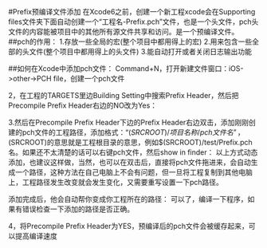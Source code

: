 #Prefix预编译文件添加
   在Xcode6之前，创建一个新工程xcode会在Supporting files文件夹下面自动创建一个“工程名-Prefix.pch”文件，也是一个头文件，pch头文件的内容能被项目中的其他所有源文件共享和访问。是一个预编译文件。
##pch的作用：
1.存放一些全局的宏(整个项目中都用得上的宏)
2.用来包含一些全部的头文件(整个项目中都用得上的头文件)
3.能自动打开或者关闭日志输出功能
  
##如何在Xcode中添加pch文件：
Command+N，打开新建文件窗口：iOS->other->PCH file，创建一个pch文件

2，在工程的TARGETS里边Building Setting中搜索Prefix Header，然后把Precompile Prefix Header右边的NO改为Yes：

3.然后在Precompile Prefix Header下边的Prefix Header右边双击，添加刚刚创建的pch文件的工程路径，添加格式：“$(SRCROOT)/项目名称/pch文件名” ，$(SRCROOT)的意思就是工程根目录的意思，例如$(SRCROOT)/test/Prefix.pch名。如果还不太清楚的话可以右键pch文件，然后show in finder：
  以上方式动态添加，也建议这样做，当然，也可以在双击后，直接将pch文件拖进来，会自动生成一个路径，这种方法在自己电脑上不会有问题，但一旦将工程复制到其他电脑上，工程路径发生改变就会发生变化，又需要重写设置一下pch路径。

添加完成后，他会自动帮你变成你工程所在的路径：
可以了，编译一下程序，如果有错误检查一下添加的路径是否正确。

4，将Precompile Prefix Header为YES，预编译后的pch文件会被缓存起来，可以提高编译速度
